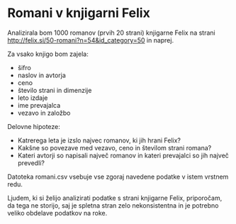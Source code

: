 ﻿Romani v knjigarni Felix
========================================

Analizirala bom 1000 romanov (prvih 20 strani) knjigarne Felix na strani 
http://felix.si/50-romani?n=54&id_category=50 in naprej.

Za vsako knjigo bom zajela:
* šifro
* naslov in avtorja
* ceno
* število strani in dimenzije
* leto izdaje
* ime prevajalca
* vezavo in založbo

Delovne hipoteze:
* Katrerega leta je izslo najvec romanov, ki jih hrani Felix?
* Kakšne so povezave med vezavo, ceno in številom strani romana?
* Kateri avtorji so napisali največ romanov in kateri prevajalci so jih največ prevedli?

Datoteka romani.csv vsebuje vse zgoraj navedene podatke v istem vrstnem redu.

Ljudem, ki si želijo analizirati podatke s strani knjigarne Felix, priporočam, da tega ne 
storijo, saj je spletna stran zelo nekonsistentna in je potrebno veliko obdelave podatkov na roke.

